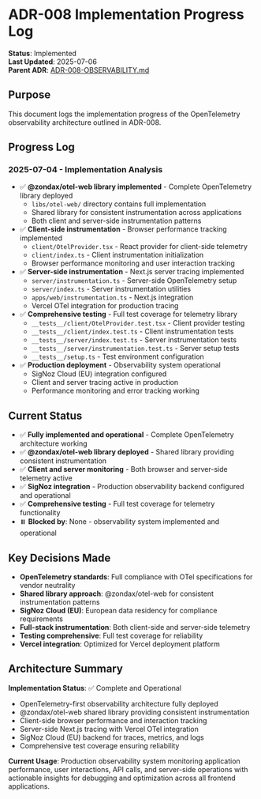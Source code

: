 # ADR-008 Implementation Progress Log

**Status**: Implemented  
**Last Updated**: 2025-07-06  
**Parent ADR**: [ADR-008-OBSERVABILITY.md](./ADR-008-OBSERVABILITY.md)

## Purpose

This document logs the implementation progress of the OpenTelemetry observability architecture outlined in ADR-008.

## Progress Log

### 2025-07-04 - Implementation Analysis
- ✅ **@zondax/otel-web library implemented** - Complete OpenTelemetry library deployed
  - `libs/otel-web/` directory contains full implementation
  - Shared library for consistent instrumentation across applications
  - Both client and server-side instrumentation patterns
- ✅ **Client-side instrumentation** - Browser performance tracking implemented
  - `client/OtelProvider.tsx` - React provider for client-side telemetry
  - `client/index.ts` - Client instrumentation initialization
  - Browser performance monitoring and user interaction tracking
- ✅ **Server-side instrumentation** - Next.js server tracing implemented
  - `server/instrumentation.ts` - Server-side OpenTelemetry setup
  - `server/index.ts` - Server instrumentation utilities
  - `apps/web/instrumentation.ts` - Next.js integration
  - Vercel OTel integration for production tracing
- ✅ **Comprehensive testing** - Full test coverage for telemetry library
  - `__tests__/client/OtelProvider.test.tsx` - Client provider testing
  - `__tests__/client/index.test.ts` - Client instrumentation tests
  - `__tests__/server/index.test.ts` - Server instrumentation tests
  - `__tests__/server/instrumentation.test.ts` - Server setup tests
  - `__tests__/setup.ts` - Test environment configuration
- ✅ **Production deployment** - Observability system operational
  - SigNoz Cloud (EU) integration configured
  - Client and server tracing active in production
  - Performance monitoring and error tracking working

## Current Status
- ✅ **Fully implemented and operational** - Complete OpenTelemetry architecture working
- ✅ **@zondax/otel-web library deployed** - Shared library providing consistent instrumentation
- ✅ **Client and server monitoring** - Both browser and server-side telemetry active
- ✅ **SigNoz integration** - Production observability backend configured and operational
- ✅ **Comprehensive testing** - Full test coverage for telemetry functionality
- ⏸️ **Blocked by**: None - observability system implemented and operational

## Key Decisions Made
- **OpenTelemetry standards**: Full compliance with OTel specifications for vendor neutrality
- **Shared library approach**: @zondax/otel-web for consistent instrumentation patterns
- **SigNoz Cloud (EU)**: European data residency for compliance requirements
- **Full-stack instrumentation**: Both client-side and server-side telemetry
- **Testing comprehensive**: Full test coverage for reliability
- **Vercel integration**: Optimized for Vercel deployment platform

## Architecture Summary

**Implementation Status**: ✅ Complete and Operational
- OpenTelemetry-first observability architecture fully deployed
- @zondax/otel-web shared library providing consistent instrumentation
- Client-side browser performance and interaction tracking
- Server-side Next.js tracing with Vercel OTel integration
- SigNoz Cloud (EU) backend for traces, metrics, and logs
- Comprehensive test coverage ensuring reliability

**Current Usage**: Production observability system monitoring application performance, user interactions, API calls, and server-side operations with actionable insights for debugging and optimization across all frontend applications.